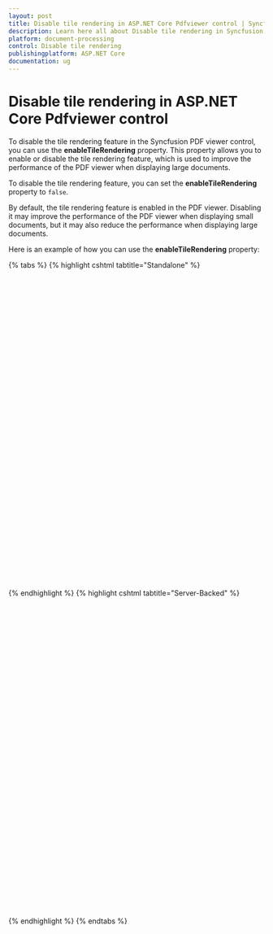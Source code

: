 ```yaml
---
layout: post
title: Disable tile rendering in ASP.NET Core Pdfviewer control | Syncfusion
description: Learn here all about Disable tile rendering in Syncfusion ASP.NET Core Pdfviewer control of Syncfusion Essential JS 2 and more.
platform: document-processing
control: Disable tile rendering
publishingplatform: ASP.NET Core
documentation: ug
---
```


# Disable tile rendering in ASP.NET Core Pdfviewer control

To disable the tile rendering feature in the Syncfusion PDF viewer control, you can use the **enableTileRendering** property. This property allows you to enable or disable the tile rendering feature, which is used to improve the performance of the PDF viewer when displaying large documents.

To disable the tile rendering feature, you can set the **enableTileRendering** property to `false`.

By default, the tile rendering feature is enabled in the PDF viewer. Disabling it may improve the performance of the PDF viewer when displaying small documents, but it may also reduce the performance when displaying large documents.

Here is an example of how you can use the **enableTileRendering** property:

{% tabs %}
{% highlight cshtml tabtitle="Standalone" %}

<div style="width:100%;height:600px">
    <ejs-pdfviewer id="pdfviewer"
                   style="height:600px"
                   documentPath="https://cdn.syncfusion.com/content/pdf/form-filling-document.pdf"
                   resourceUrl="https://cdn.syncfusion.com/ej2/31.1.17/dist/ej2-pdfviewer-lib"
                   tileRenderingSettings="@(new Syncfusion.EJ2.PdfViewer.PdfViewerTileRenderingSettings
                    { EnableTileRendering=false })">
    </ejs-pdfviewer>
</div>

{% endhighlight %}
{% highlight cshtml tabtitle="Server-Backed" %}

<div style="width:100%;height:600px">
    <ejs-pdfviewer id="pdfviewer"
                   style="height:600px"
                   documentPath="https://cdn.syncfusion.com/content/pdf/form-filling-document.pdf"
                   serviceUrl="/api/PdfViewer"
                   tileRenderingSettings="@(new Syncfusion.EJ2.PdfViewer.PdfViewerTileRenderingSettings
                    { EnableTileRendering=false })">
    </ejs-pdfviewer>
</div>

{% endhighlight %}
{% endtabs %}
